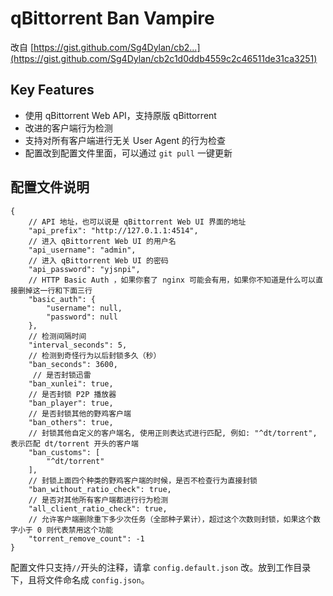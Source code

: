 # qBittorrent Ban Vampire

改自 [https://gist.github.com/Sg4Dylan/cb2...](https://gist.github.com/Sg4Dylan/cb2c1d0ddb4559c2c46511de31ca3251)

## Key Features

- 使用 qBittorrent Web API，支持原版 qBittorrent
- 改进的客户端行为检测
- 支持对所有客户端进行无关 User Agent 的行为检查
- 配置改到配置文件里面，可以通过 `git pull` 一键更新

## 配置文件说明

```jsonc
{
    // API 地址，也可以说是 qBittorrent Web UI 界面的地址
    "api_prefix": "http://127.0.1.1:4514",
    // 进入 qBittorrent Web UI 的用户名
    "api_username": "admin",
    // 进入 qBittorrent Web UI 的密码
    "api_password": "yjsnpi",
    // HTTP Basic Auth ，如果你套了 nginx 可能会有用，如果你不知道是什么可以直接删掉这一行和下面三行
    "basic_auth": {
        "username": null,
        "password": null
    },
    // 检测间隔时间
    "interval_seconds": 5,
    // 检测到奇怪行为以后封锁多久（秒）
    "ban_seconds": 3600,
     // 是否封锁迅雷
    "ban_xunlei": true,
    // 是否封锁 P2P 播放器
    "ban_player": true,
    // 是否封锁其他的野鸡客户端
    "ban_others": true,
    // 封锁其他自定义的客户端名, 使用正则表达式进行匹配, 例如: "^dt/torrent", 表示匹配 dt/torrent 开头的客户端
    "ban_customs": [
        "^dt/torrent"
    ],
    // 封锁上面四个种类的野鸡客户端的时候，是否不检查行为直接封锁
    "ban_without_ratio_check": true,
    // 是否对其他所有客户端都进行行为检测
    "all_client_ratio_check": true,
    // 允许客户端删除重下多少次任务（全部种子累计），超过这个次数则封锁，如果这个数字小于 0 则代表禁用这个功能
    "torrent_remove_count": -1
}
```

配置文件只支持`//`开头的注释，请拿 `config.default.json` 改。放到工作目录下，且将文件命名成 `config.json`。
